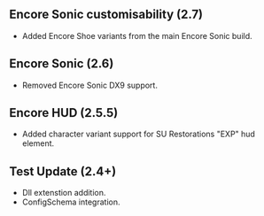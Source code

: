 ## Encore Sonic customisability (2.7)
- Added Encore Shoe variants from the main Encore Sonic build.

## Encore Sonic (2.6)
- Removed Encore Sonic DX9 support.

## Encore HUD (2.5.5)
- Added character variant support for SU Restorations "EXP" hud element.

## Test Update (2.4+)
- Dll extenstion addition.
- ConfigSchema integration.